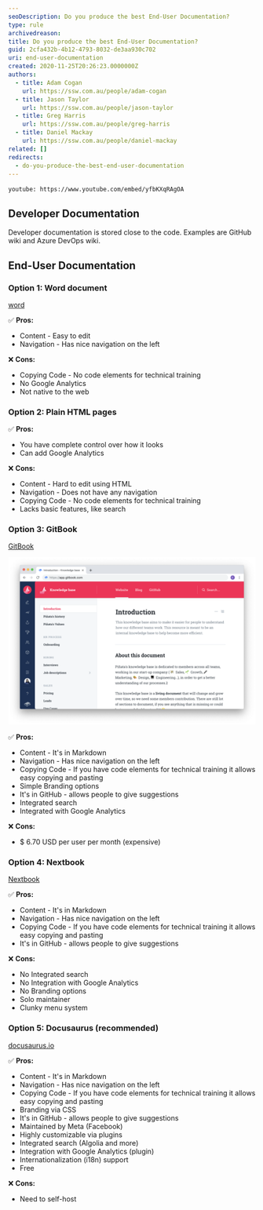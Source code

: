```yaml
---
seoDescription: Do you produce the best End-User Documentation?
type: rule
archivedreason:
title: Do you produce the best End-User Documentation?
guid: 2cfa432b-4b12-4793-8032-de3aa930c702
uri: end-user-documentation
created: 2020-11-25T20:26:23.0000000Z
authors:
  - title: Adam Cogan
    url: https://ssw.com.au/people/adam-cogan
  - title: Jason Taylor
    url: https://ssw.com.au/people/jason-taylor
  - title: Greg Harris
    url: https://ssw.com.au/people/greg-harris
  - title: Daniel Mackay
    url: https://ssw.com.au/people/daniel-mackay
related: []
redirects:
  - do-you-produce-the-best-end-user-documentation
---
```


`youtube: https://www.youtube.com/embed/yfbKXqRAgOA`

<!--endintro-->

## Developer Documentation

Developer documentation is stored close to the code. Examples are GitHub wiki and Azure DevOps wiki.

## End-User Documentation

### Option 1: Word document

[word](https://www.microsoft.com/en-au/microsoft-365/word)

✅ **Pros:**

* Content - Easy to edit
* Navigation - Has nice navigation on the left

❌ **Cons:**

* Copying Code - No code elements for technical training
* No Google Analytics  
* Not native to the web  

### Option 2: Plain HTML pages

✅ **Pros:**

* You have complete control over how it looks
* Can add Google Analytics

❌ **Cons:**

* Content - Hard to edit using HTML
* Navigation - Does not have any navigation
* Copying Code - No code elements for technical training
* Lacks basic features, like search

### Option 3: GitBook

[GitBook](https://gitbook.com)

![GitBook](gitbook.png)

✅ **Pros:**

* Content - It's in Markdown  
* Navigation - Has nice navigation on the left
* Copying Code - If you have code elements for technical training it allows easy copying and pasting
* Simple Branding options
* It's in GitHub - allows people to give suggestions
* Integrated search  
* Integrated with Google Analytics

❌ **Cons:**

* $ 6.70 USD per user per month (expensive)

### Option 4: Nextbook

[Nextbook](https://github.com/amiroff/NextBook)

✅ **Pros:**

* Content - It's in Markdown
* Navigation - Has nice navigation on the left
* Copying Code - If you have code elements for technical training it allows easy copying and pasting
* It's in GitHub - allows people to give suggestions

❌ **Cons:**

* No Integrated search
* No Integration with Google Analytics
* No Branding options
* Solo maintainer
* Clunky menu system

### Option 5: Docusaurus (recommended)

[docusaurus.io](https://docusaurus.io/)

✅ **Pros:**

* Content - It's in Markdown
* Navigation - Has nice navigation on the left
* Copying Code - If you have code elements for technical training it allows easy copying and pasting
* Branding via CSS
* It's in GitHub - allows people to give suggestions
* Maintained by Meta (Facebook)
* Highly customizable via plugins
* Integrated search (Algolia and more)
* Integration with Google Analytics (plugin)
* Internationalization (i18n) support
* Free

❌ **Cons:**

* Need to self-host
